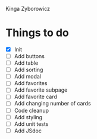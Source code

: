 Kinga Zyborowicz

# Things to do

- [x] Init
- [ ] Add buttons
- [ ] Add table
- [ ] Add sorting
- [ ] Add modal
- [ ] Add favorites
- [ ] Add favorite subpage
- [ ] Add favorite card
- [ ] Add changing number of cards
- [ ] Code cleanup
- [ ] Add styling
- [ ] Add unit tests
- [ ] Add JSdoc
